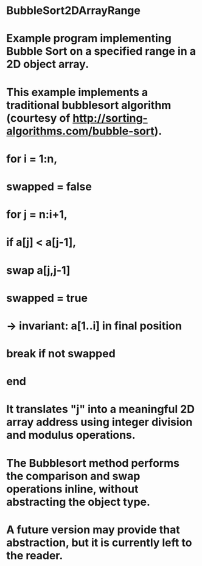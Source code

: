 # BubbleSort2DArrayRange
# Example program implementing Bubble Sort on a specified range in a 2D object array.
#
# This example implements a traditional bubblesort algorithm (courtesy of http://sorting-algorithms.com/bubble-sort).
#
# for i = 1:n,
#     swapped = false
#     for j = n:i+1, 
#         if a[j] < a[j-1], 
#             swap a[j,j-1]
#             swapped = true
#     → invariant: a[1..i] in final position
#     break if not swapped
# end
# 
# It translates "j" into a meaningful 2D array address using integer division and modulus operations.
# 
# The Bubblesort method performs the comparison and swap operations inline, without abstracting the object type.
# A future version may provide that abstraction, but it is currently left to the reader.
